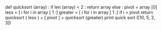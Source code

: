 def quicksort (array) :
  if len (array) < 2 :
    return array
  else :
    pivot = array [0]
    less = [ i for i in array [ 1 :]
    greater = [ i for i in array [ 1 :] if i > pivot
    return quicksort ( less ) + [ pivot ] + quicksort (greater)
print quick sort ([10, 5, 2, 3])

